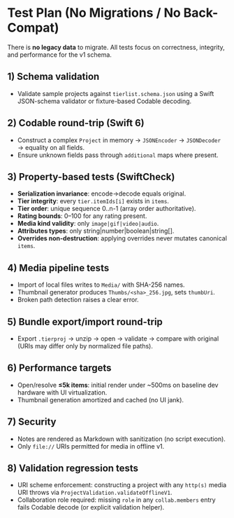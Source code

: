# Test Plan (No Migrations / No Back-Compat)

There is **no legacy data** to migrate. All tests focus on correctness, integrity, and performance for the v1 schema.

## 1) Schema validation
- Validate sample projects against `tierlist.schema.json` using a Swift JSON-schema validator or fixture-based Codable decoding.

## 2) Codable round-trip (Swift 6)
- Construct a complex `Project` in memory → `JSONEncoder` → `JSONDecoder` → equality on all fields.
- Ensure unknown fields pass through `additional` maps where present.

## 3) Property-based tests (SwiftCheck)
- **Serialization invariance**: encode→decode equals original.
- **Tier integrity**: every `tier.itemIds[i]` exists in `items`.
- **Tier order**: unique sequence 0..n-1 (array order authoritative).
- **Rating bounds**: 0–100 for any rating present.
- **Media kind validity**: only `image|gif|video|audio`.
- **Attributes types**: only string|number|boolean|string[].
- **Overrides non-destruction**: applying overrides never mutates canonical `items`.

## 4) Media pipeline tests
- Import of local files writes to `Media/` with SHA-256 names.
- Thumbnail generator produces `Thumbs/<sha>_256.jpg`, sets `thumbUri`.
- Broken path detection raises a clear error.

## 5) Bundle export/import round-trip
- Export `.tierproj` → unzip → open → validate → compare with original (URIs may differ only by normalized file paths).

## 6) Performance targets
- Open/resolve **≤5k items**: initial render under ~500ms on baseline dev hardware with UI virtualization.
- Thumbnail generation amortized and cached (no UI jank).

## 7) Security
- Notes are rendered as Markdown with sanitization (no script execution).
- Only `file://` URIs permitted for media in offline v1.

## 8) Validation regression tests
- URI scheme enforcement: constructing a project with any `http(s)` media URI throws via `ProjectValidation.validateOfflineV1`.
- Collaboration role required: missing `role` in any `collab.members` entry fails Codable decode (or explicit validation helper).
